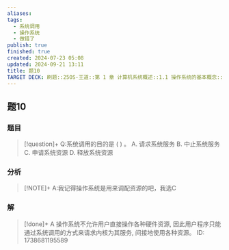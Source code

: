```yaml
---
aliases: 
tags:
  - 系统调用
  - 操作系统
  - 做错了
publish: true
finished: true
created: 2024-07-23 05:08
updated: 2024-09-21 13:11
title: 题10
TARGET DECK: 刷题::25OS-王道::第 1 章 计算机系统概述::1.1 操作系统的基本概念::题10
---
```

## 题10
### 题目
> [!question]+
> Q:系统调用的目的是 ( ) 。
> A. 请求系统服务 B. 中止系统服务
> C. 申请系统资源 D. 释放系统资源
### 分析
> [!NOTE]+
> A:我记得操作系统是用来调配资源的吧，我选C
### 解
> [!done]+
> A
> 操作系统不允许用户直接操作各种硬件资源, 因此用户程序只能通过系统调用的方式来请求内核为其服务, 间接地使用各种资源。
> ID: 1738681195589
